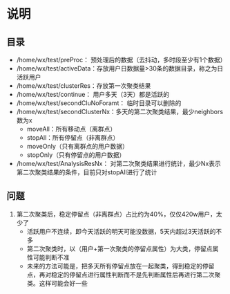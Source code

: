 # 说明

## 目录

- /home/wx/test/preProc： 预处理后的数据（去抖动，多时段至少有1个数据）
- /home/wx/test/activeData：存放用户日数据量>30条的数据目录，称之为日活跃用户
- /home/wx/test/clusterRes：存放第一次聚类结果
- /home/wx/test/continue： 用户多天（3天）都是活跃的
- /home/wx/test/secondCluNoForamt： 临时目录可以删除的
- /home/wx/test/secondClusterNx：多天的第二次聚类结果，最少neighbors数为x
  - moveAll：所有移动点（离群点）
  - stopAll：所有停留点（非离群点）
  - moveOnly（只有离群点的用户数据）
  - stopOnly（只有停留点的用户数据）
- /home/wx/test/AnalysisResNx： 对第二次聚类结果进行统计，最少Nx表示第二次聚类结果的条件，目前只对stopAll进行了统计

## 问题

1. 第二次聚类后，稳定停留点（非离群点）占比约为40%，仅仅420w用户，太少了
   - 活跃用户不连续，即今天活跃的明天可能没数据，5天内超过3天活跃的不多
   - 第二次聚类时，以（用户+第一次聚类的停留点属性）为大类，停留点属性可能判断不准
   - 未来的方法可能是，把多天所有停留点放在一起聚类，得到稳定的停留点，再对稳定的停留点进行属性判断而不是先判断属性后再进行第二次聚类。这样可能会好一些
